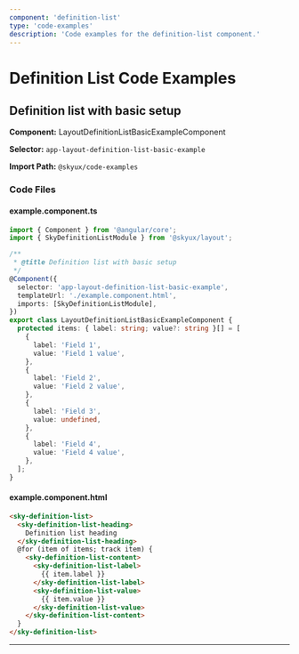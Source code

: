 ```yaml
---
component: 'definition-list'
type: 'code-examples'
description: 'Code examples for the definition-list component.'
---
```


# Definition List Code Examples

## Definition list with basic setup

**Component:** LayoutDefinitionListBasicExampleComponent

**Selector:** `app-layout-definition-list-basic-example`

**Import Path:** `@skyux/code-examples`

### Code Files

#### example.component.ts

```typescript
import { Component } from '@angular/core';
import { SkyDefinitionListModule } from '@skyux/layout';

/**
 * @title Definition list with basic setup
 */
@Component({
  selector: 'app-layout-definition-list-basic-example',
  templateUrl: './example.component.html',
  imports: [SkyDefinitionListModule],
})
export class LayoutDefinitionListBasicExampleComponent {
  protected items: { label: string; value?: string }[] = [
    {
      label: 'Field 1',
      value: 'Field 1 value',
    },
    {
      label: 'Field 2',
      value: 'Field 2 value',
    },
    {
      label: 'Field 3',
      value: undefined,
    },
    {
      label: 'Field 4',
      value: 'Field 4 value',
    },
  ];
}

```

#### example.component.html

```html
<sky-definition-list>
  <sky-definition-list-heading>
    Definition list heading
  </sky-definition-list-heading>
  @for (item of items; track item) {
    <sky-definition-list-content>
      <sky-definition-list-label>
        {{ item.label }}
      </sky-definition-list-label>
      <sky-definition-list-value>
        {{ item.value }}
      </sky-definition-list-value>
    </sky-definition-list-content>
  }
</sky-definition-list>

```

---